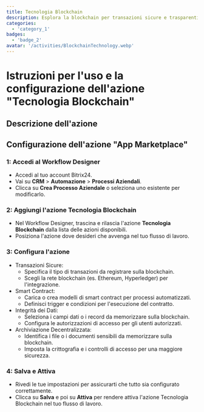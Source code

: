 ```yaml
---
title: Tecnologia Blockchain
description: Esplora la blockchain per transazioni sicure e trasparenti.
categories: 
  - 'category_1'
badges: 
  - 'badge_2'
avatar: '/activities/BlockchainTechnology.webp'
---
```

# Istruzioni per l'uso e la configurazione dell'azione "Tecnologia Blockchain"

## Descrizione dell'azione

## **Configurazione dell'azione "App Marketplace"**

### 1: Accedi al Workflow Designer
- Accedi al tuo account Bitrix24.
- Vai su **CRM** > **Automazione** > **Processi Aziendali**.
- Clicca su **Crea Processo Aziendale** o seleziona uno esistente per modificarlo.

### 2: Aggiungi l'azione Tecnologia Blockchain
- Nel Workflow Designer, trascina e rilascia l'azione **Tecnologia Blockchain** dalla lista delle azioni disponibili.
- Posiziona l'azione dove desideri che avvenga nel tuo flusso di lavoro.

### 3: Configura l'azione
- Transazioni Sicure:
  - Specifica il tipo di transazioni da registrare sulla blockchain.
  - Scegli la rete blockchain (es. Ethereum, Hyperledger) per l'integrazione.
- Smart Contract:
  - Carica o crea modelli di smart contract per processi automatizzati.
  - Definisci trigger e condizioni per l'esecuzione del contratto.
- Integrità dei Dati:
  - Seleziona i campi dati o i record da memorizzare sulla blockchain.
  - Configura le autorizzazioni di accesso per gli utenti autorizzati.
- Archiviazione Decentralizzata:
  - Identifica i file o i documenti sensibili da memorizzare sulla blockchain.
  - Imposta la crittografia e i controlli di accesso per una maggiore sicurezza.

### 4: Salva e Attiva
- Rivedi le tue impostazioni per assicurarti che tutto sia configurato correttamente.
- Clicca su **Salva** e poi su **Attiva** per rendere attiva l'azione Tecnologia Blockchain nel tuo flusso di lavoro.